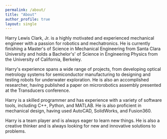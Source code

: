 ```yaml
---
permalink: /about/
title: "About"
author_profile: true
layout: single
---
```


Harry Lewis Clark, Jr. is a highly motivated and experienced mechanical engineer with a passion for robotics and mechatronics. He is currently finishing a Master's of Science in Mechanical Engineering from Santa Clara University and holds a Bachelor's' of Science in Engineering Physics from the University of California, Berkeley.

Harry's experience spans a wide range of projects, from developing optical metrology systems for semiconductor manufacturing to designing and testing robots for underwater exploration. He is also an accomplished researcher, having published a paper on microrobotics assembly presented at the Transducers conference.

Harry is a skilled programmer and has experience with a variety of software tools, including C++, Python, and MATLAB. He is also proficient in mechanical design, having used AutoCAD, SolidWorks, and Fusion360.

Harry is a team player and is always eager to learn new things. He is also a creative thinker and is always looking for new and innovative solutions to problems.

